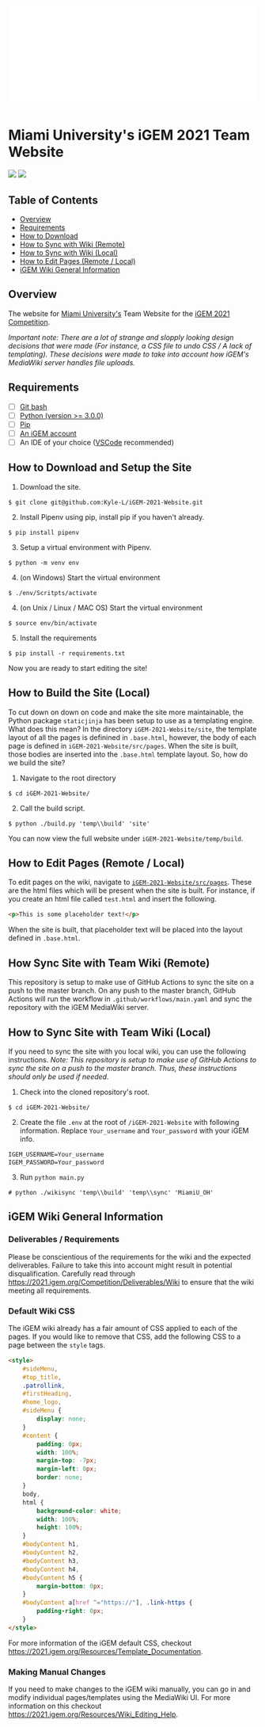 ![Logo animation](https://github.com/Kyle-L/iGEM-2021-Website/blob/master/src/assets/images/logo.gif?raw=true)
# Miami University's iGEM 2021 Team Website
![](https://img.shields.io/badge/-Website%20Under%20construction-orange)
![](https://img.shields.io/github/repo-size/Kyle-L/iGEM-2021-Website)

## Table of Contents
- [Overview](#overview)
- [Requirements](#reqs)
- [How to Download](#download)
- [How to Sync with Wiki (Remote)](#wikisync-setup)
- [How to Sync with Wiki (Local)](#wikisync-local-setup)
- [How to Edit Pages (Remote / Local)](#edit)
- [iGEM Wiki General Information](#igem)


<a name="overview"/></a>
## Overview
The website for [Miami University's](https://miamioh.edu/) Team Website for the [iGEM 2021 Competition](https://2021.igem.org/Main_Page).

*Important note: There are a lot of strange and slopply looking design decisions that were made (For instance, a CSS file to undo CSS / A lack of templating). These decisions were made to take into account how iGEM's MediaWiki server handles file uploads.*


<a name="reqs"/></a>
## Requirements
- [ ] [Git bash](https://git-scm.com/downloads)
- [ ] [Python (version >= 3.0.0)](https://www.python.org/)
- [ ] [Pip](https://pypi.org/project/pip/)
- [ ] [An iGEM account](igem.org)
- [ ] An IDE of your choice ([VSCode](https://code.visualstudio.com/) recommended)

<a name="download"/></a>
## How to Download and Setup the Site

1. Download the site.
```
$ git clone git@github.com:Kyle-L/iGEM-2021-Website.git
```
2. Install Pipenv using pip, install pip if you haven't already.
```
$ pip install pipenv
```

3. Setup a virtual environment with Pipenv.
```
$ python -m venv env
```

4. (on Windows) Start the virtual environment
```
$ ./env/Scritpts/activate
```

4. (on Unix / Linux / MAC OS) Start the virtual environment
```
$ source env/bin/activate
```

5. Install the requirements
```
$ pip install -r requirements.txt
```
Now you are ready to start editing the site!


<a name="build"/></a>
## How to Build the Site (Local)
To cut down on down on code and make the site more maintainable, the Python package `staticjinja` has been setup to use as a templating engine. What does this mean? In the directory `iGEM-2021-Website/site`, the template layout of all the pages is definined in `.base.html`, however, the body of each page is defined in `iGEM-2021-Website/src/pages`. When the site is built, those bodies are inserted into the `.base.html` template layout. So, how do we build the site?

1. Navigate to the root directory
```
$ cd iGEM-2021-Website/
```
2. Call the build script.
```
$ python ./build.py 'temp\\build' 'site'
```

You can now view the full website under `iGEM-2021-Website/temp/build`.


<a name="edit"/></a>
## How to Edit Pages (Remote / Local)
To edit pages on the wiki, navigate to [`iGEM-2021-Website/src/pages`](/src/pages). These are the html files which will be present when the site is built. For instance, if you create an html file called `test.html` and insert the following.
```html
<p>This is some placeholder text!</p>
```
When the site is built, that placeholder text will be placed into the layout defined in `.base.html`.


<a name="wikisync-setup"/></a>
## How Sync Site with Team Wiki (Remote)
This repository is setup to make use of GitHub Actions to sync the site on a push to the master branch.
On any push to the master branch, GitHub Actions will run the workflow in `.github/workflows/main.yaml` and sync the repository with the iGEM MediaWiki server.


<a name="wikisync-local-setup"/></a>
## How to Sync Site with Team Wiki (Local)
If you need to sync the site with you local wiki, you can use the following instructions.
*Note: This repository is setup to make use of GitHub Actions to sync the site on a push to the master branch. Thus, these instructions should only be used if needed.*

1. Check into the cloned repository's root.
```
$ cd iGEM-2021-Website/
```

2. Create the file `.env` at the root of `/iGEM-2021-Website` with following information. Replace `Your_username` and `Your_password` with your iGEM info.
```
IGEM_USERNAME=Your_username
IGEM_PASSWORD=Your_password
```

3. Run `python main.py`
```
# python ./wikisync 'temp\\build' 'temp\\sync' 'MiamiU_OH'
```


<a name="igem"/></a>
## iGEM Wiki General Information

### Deliverables / Requirements
Please be conscientious of the requirements for the wiki and the expected deliverables. Failure to take this into account might result in potential disqualification. Carefully read through https://2021.igem.org/Competition/Deliverables/Wiki to ensure that the wiki meeting all requirements.

### Default Wiki CSS
The iGEM wiki already has a fair amount of CSS applied to each of the pages. If you would like to remove that CSS, add the following CSS to a page between the `style` tags.
```html
<style> 
    #sideMenu,
    #top_title,
    .patrollink,
    #firstHeading,
    #home_logo,
    #sideMenu {
        display: none;
    }
    #content {
        padding: 0px;
        width: 100%;
        margin-top: -7px;
        margin-left: 0px;
        border: none;
    }
    body,
    html {
        background-color: white;
        width: 100%;
        height: 100%;
    }
    #bodyContent h1,
    #bodyContent h2,
    #bodyContent h3,
    #bodyContent h4,
    #bodyContent h5 {
        margin-bottom: 0px;
    }
    #bodyContent a[href ^="https://"], .link-https {
        padding-right: 0px;
    }
</style>
```
For more information of the iGEM default CSS, checkout https://2021.igem.org/Resources/Template_Documentation.

### Making Manual Changes
If you need to make changes to the iGEM wiki manually, you can go in and modify individual pages/templates using the MediaWiki UI. For more information on this checkout https://2021.igem.org/Resources/Wiki_Editing_Help.
